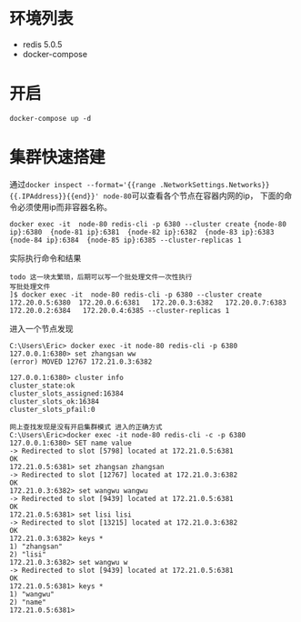 # 环境列表

- redis 5.0.5
- docker-compose

# 开启

`docker-compose up -d`

# 集群快速搭建

通过`docker inspect --format='{{range .NetworkSettings.Networks}}{{.IPAddress}}{{end}}' node-80`可以查看各个节点在容器内网的ip，
下面的命令必须使用ip而非容器名称。

```
docker exec -it  node-80 redis-cli -p 6380 --cluster create {node-80 ip}:6380  {node-81 ip}:6381  {node-82 ip}:6382  {node-83 ip}:6383  {node-84 ip}:6384  {node-85 ip}:6385 --cluster-replicas 1
```

实际执行命令和结果

```
todo 这一块太繁琐，后期可以写一个批处理文件一次性执行
写批处理文件
]$ docker exec -it  node-80 redis-cli -p 6380 --cluster create 172.20.0.5:6380  172.20.0.6:6381   172.20.0.3:6382   172.20.0.7:6383   172.20.0.2:6384   172.20.0.4:6385 --cluster-replicas 1
```

进入一个节点发现

```
C:\Users\Eric> docker exec -it node-80 redis-cli -p 6380
127.0.0.1:6380> set zhangsan ww
(error) MOVED 12767 172.21.0.3:6382

127.0.0.1:6380> cluster info
cluster_state:ok
cluster_slots_assigned:16384
cluster_slots_ok:16384
cluster_slots_pfail:0

网上查找发现是没有开启集群模式 进入的正确方式
C:\Users\Eric>docker exec -it node-80 redis-cli -c -p 6380
127.0.0.1:6380> SET name value
-> Redirected to slot [5798] located at 172.21.0.5:6381
OK
172.21.0.5:6381> set zhangsan zhangsan
-> Redirected to slot [12767] located at 172.21.0.3:6382
OK
172.21.0.3:6382> set wangwu wangwu
-> Redirected to slot [9439] located at 172.21.0.5:6381
OK
172.21.0.5:6381> set lisi lisi
-> Redirected to slot [13215] located at 172.21.0.3:6382
OK
172.21.0.3:6382> keys *
1) "zhangsan"
2) "lisi"
172.21.0.3:6382> set wangwu w
-> Redirected to slot [9439] located at 172.21.0.5:6381
OK
172.21.0.5:6381> keys *
1) "wangwu"
2) "name"
172.21.0.5:6381>
```
